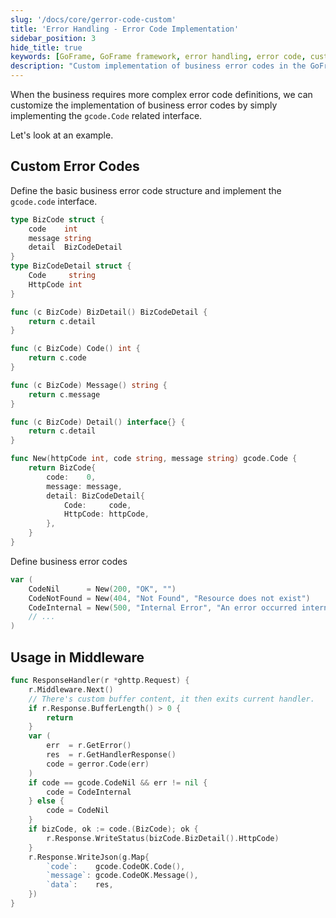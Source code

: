 ```yaml
---
slug: '/docs/core/gerror-code-custom'
title: 'Error Handling - Error Code Implementation'
sidebar_position: 3
hide_title: true
keywords: [GoFrame, GoFrame framework, error handling, error code, custom error code, gcode, business error code, HttpCode, middleware, code example]
description: "Custom implementation of business error codes in the GoFrame framework. By implementing the gcode.Code interface, complex error codes can be defined; code examples for error handling are provided, showing how to use custom error codes in conjunction with middleware."
---
```


When the business requires more complex error code definitions, we can customize the implementation of business error codes by simply implementing the `gcode.Code` related interface.

Let's look at an example.

## Custom Error Codes

Define the basic business error code structure and implement the `gcode.code` interface.

```go
type BizCode struct {
    code    int
    message string
    detail  BizCodeDetail
}
type BizCodeDetail struct {
    Code     string
    HttpCode int
}

func (c BizCode) BizDetail() BizCodeDetail {
    return c.detail
}

func (c BizCode) Code() int {
    return c.code
}

func (c BizCode) Message() string {
    return c.message
}

func (c BizCode) Detail() interface{} {
    return c.detail
}

func New(httpCode int, code string, message string) gcode.Code {
    return BizCode{
        code:    0,
        message: message,
        detail: BizCodeDetail{
            Code:     code,
            HttpCode: httpCode,
        },
    }
}
```

Define business error codes

```go
var (
    CodeNil      = New(200, "OK", "")
    CodeNotFound = New(404, "Not Found", "Resource does not exist")
    CodeInternal = New(500, "Internal Error", "An error occurred internally")
    // ...
)
```

## Usage in Middleware

```go
func ResponseHandler(r *ghttp.Request) {
    r.Middleware.Next()
    // There's custom buffer content, it then exits current handler.
    if r.Response.BufferLength() > 0 {
        return
    }
    var (
        err  = r.GetError()
        res  = r.GetHandlerResponse()
        code = gerror.Code(err)
    )
    if code == gcode.CodeNil && err != nil {
        code = CodeInternal
    } else {
        code = CodeNil
    }
    if bizCode, ok := code.(BizCode); ok {
        r.Response.WriteStatus(bizCode.BizDetail().HttpCode)
    }
    r.Response.WriteJson(g.Map{
        `code`:    gcode.CodeOK.Code(),
        `message`: gcode.CodeOK.Message(),
        `data`:    res,
    })
}
```